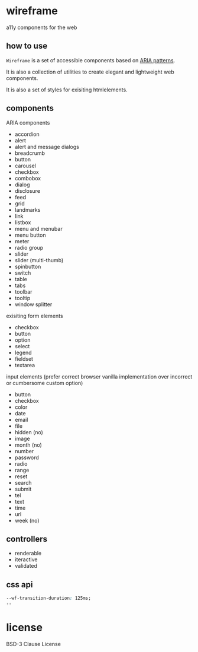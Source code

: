 # wireframe

a11y components for the web

## how to use

`Wireframe` is a set of accessible components based on [ARIA patterns](https://www.w3.org/WAI/ARIA/apg/patterns/).

It is also a collection of utilities to create elegant and lightweight web components.

It is also a set of styles for exisiting htmlelements.

## components

ARIA components
- accordion
- alert
- alert and message dialogs
- breadcrumb
- button
- carousel
- checkbox
- combobox
- dialog
- disclosure
- feed
- grid
- landmarks
- link
- listbox
- menu and menubar
- menu button
- meter
- radio group
- slider
- slider (multi-thumb)
- spinbutton
- switch
- table
- tabs
- toolbar
- tooltip
- window splitter

exisiting form elements
- checkbox
- button
- option
- select
- legend
- fieldset
- textarea

input elements
(prefer correct browser vanilla implementation over incorrect or cumbersome custom option)
- button
- checkbox
- color
- date
- email
- file
- hidden (no)
- image
- month (no)
- number
- password
- radio
- range
- reset
- search
- submit
- tel
- text
- time
- url
- week (no)

## controllers

- renderable
- iteractive
- validated

## css api

```css
--wf-transition-duration: 125ms;
--
```

# license

BSD-3 Clause License
